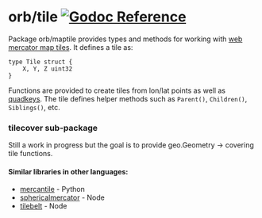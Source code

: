 orb/tile [![Godoc Reference](https://godoc.org/github.com/paulmach/orb/maptile?status.png)](https://godoc.org/github.com/paulmach/orb/maptile)
========

Package orb/maptile provides types and methods for working with
[web mercator map tiles](https://www.google.com/search?q=web+mercator+map+tiles).
It defines a tile as:

	type Tile struct {
		X, Y, Z uint32
	}

Functions are provided to create tiles from lon/lat points as well as
[quadkeys](https://msdn.microsoft.com/en-us/library/bb259689.aspx).
The tile defines helper methods such as `Parent()`, `Children()`, `Siblings()`, etc.

### tilecover sub-package

Still a work in progress but the goal is to provide geo.Geometry -> covering tile functions.

#### Similar libraries in other languages:

* [mercantile](https://github.com/mapbox/mercantile) - Python
* [sphericalmercator](https://github.com/mapbox/sphericalmercator) - Node
* [tilebelt](https://github.com/mapbox/tilebelt) - Node
